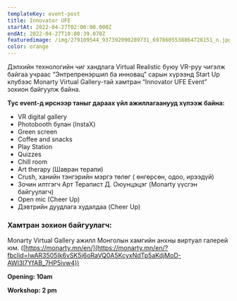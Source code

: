 ```yaml
---
templateKey: event-post
title: Innovator UFE
startAt: 2022-04-27T02:00:00.000Z
endAt: 2022-04-27T10:00:39.070Z
featuredimage: /img/279109544_937392090289731_6978605538864726151_n.jpg
color: orange
---
```

Дэлхийн технологийн чиг хандлага Virtual Realistic буюу VR-руу чигэлж байгаа учраас “Энтрепренэршип ба инновац” сарын хүрээнд Start Up клубээс Monarty Virtual Gallery-тай хамтран “Innovator UFE Event” зохион байгуулж байна.

**Тус event-д ирснээр таныг дараах үйл ажиллагаанууд хүлээж байна:**

* VR digital gallery
* Photobooth булан (InstaX)
* Green screen
* Coffee and snacks
* Play Station
* Quizzes
* Chill room
* Art therapy (Шавран терапи)
* Crush, ханийн тэнгэрийн мэргэ төлөг ( өнгөрсөн, одоо, ирээдүй) 
* Зочин илтгэгч Арт Терапист Д. Оюунцэцэг (Monarty үүсгэн байгуулагч)
* Open mic (Cheer Up)
* Дэвтрийн дуудлага худалдаа (Cheer Up)

### Хамтран зохион байгуулагч:

Monarty Virtual Gallery ажилл Монголын хамгийн анхны виртуал галерей юм. ([https://monarty.mn/en/](https://monarty.mn/en/?fbclid=IwAR3505Ik6vSK5j6oRaVQ0A5KcyxNdTp5aKdjMoD-AWl3l7YfAB_7HP5ivw4))

**Opening: 10am**

**Workshop: 2 pm**
